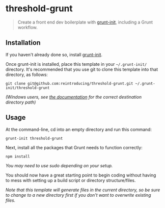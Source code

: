 # threshold-grunt

> Create a front end dev boilerplate with [grunt-init][], including a Grunt workflow.

[grunt-init]: http://gruntjs.com/project-scaffolding

## Installation
If you haven't already done so, install [grunt-init][].

Once grunt-init is installed, place this template in your `~/.grunt-init/` directory. It's recommended that you use git to clone this template into that directory, as follows:

```
git clone git@github.com:reintroducing/threshold-grunt.git ~/.grunt-init/threshold-grunt
```

_(Windows users, see [the documentation][grunt-init] for the correct destination directory path)_

## Usage

At the command-line, cd into an empty directory and run this command:

```
grunt-init threshold-grunt
```

Next, install all the packages that Grunt needs to function correctly:

```
npm install
```

_You may need to use sudo depending on your setup._

You should now have a great starting point to begin coding without having to mess with setting up a build script or directory structure/files.

_Note that this template will generate files in the current directory, so be sure to change to a new directory first if you don't want to overwrite existing files._